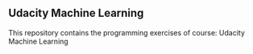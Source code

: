 ## Udacity Machine Learning

This repository contains the programming exercises of course: Udacity Machine Learning
